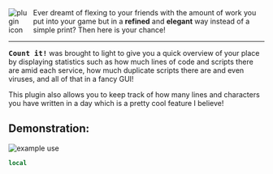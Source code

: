 <style>
	#div1 {
    	display: flex;
        align-items: center
    }
    #img1 {
    	max-width: 50px
    }
    #p1 {
    	margin: 0 8px
    }
</style>

<div id="div1">
<img id="img1" src="https://cdn.discordapp.com/attachments/735132698603159562/1057328546848190585/plugin_icon.png"  alt="plugin icon"></img>
<p id="p1">
Ever dreamt of flexing to your friends with the amount of work you put into your game but in a <b>refined</b> and <b>elegant</b> way instead of a simple print? Then here is your chance!
</p>
</div>

---

<kbd>**Count it!**</kbd> was brought to light to give you a quick overview of your place by displaying statistics such as how much lines of code and scripts there are amid each service, how much duplicate scripts there are and even viruses, and all of that in a fancy GUI!

This plugin also allows you to keep track of how many lines and characters you have written in a day which is a pretty cool feature I believe!

## Demonstration:

<img src="https://cdn.discordapp.com/attachments/735132698603159562/1057338591006687272/gif2.gif" alt="example use"></img>

```lua
local 
```
